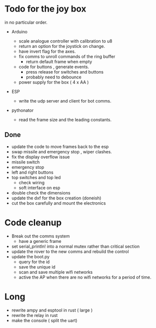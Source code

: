 # Todo for the joy box

in no particular order.

- Arduino
  - scale analogue controller with calibration to u8
  - return an option for the joystick on change.
  - have invert flag for the axes.
  - fix comms to unroll commands of the ring buffer 
    - return default frame when empty
  - code for buttons , generate events.
    - press release for switches and buttons
    - probably need to debounce
  - power supply for the box ( 4 x AA )


- ESP
  - write the udp server and client for bot comms.
- pythonator 
  - read the frame size and the leading constants.
  


## Done
- update the code to move frames back to the esp
- swap missile and emergency stop , wiper clashes.
- fix the display overflow issue
- missile switch
- emergency stop 
- left and right buttons
- top switches and top led
  - check wiring
  - soft interface on esp
- double check the dimensions 
- update the dxf for the box creation (doneish)
- cut the box carefully and mount the electronics 


# Code cleanup
- Break out the comms system
  - have a generic frame
- set serial_println! into a normal mutex rather than critical section
- update the rover to the new comms and rebuild the control
- update the boot.py
  - query for the id
  - save the unique id 
  - scan and save multiple wifi networks
  - active the AP when there are no wifi networks for a period of time.

 
# Long
- rewrite ampy and esptool in rust ( large ) 
- rewrite the relay in rust
- make the console ( split the uart)